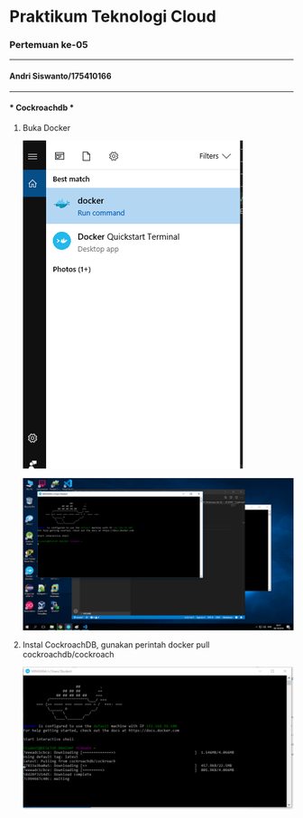 # Praktikum Teknologi Cloud
### Pertemuan ke-05
------------------------
#### Andri Siswanto/175410166
------------------------
#### * Cockroachdb * ####

1. Buka Docker

   ![alt text](pilihdocker1.png)


   ![alt text](bukadocker1.png)
   

2. Instal CockroachDB, gunakan perintah docker pull cockroachdb/cockroach

   ![alt text](docker1.png)

